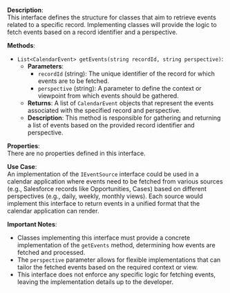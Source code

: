 **Description**:  
This interface defines the structure for classes that aim to retrieve events related to a specific record. Implementing classes will provide the logic to fetch events based on a record identifier and a perspective.

**Methods**:  
- `List<CalendarEvent> getEvents(string recordId, string perspective)`:  
  - **Parameters**:
    - `recordId` (string): The unique identifier of the record for which events are to be fetched.
    - `perspective` (string): A parameter to define the context or viewpoint from which events should be gathered.
  - **Returns**: A list of `CalendarEvent` objects that represent the events associated with the specified record and perspective.
  - **Description**: This method is responsible for gathering and returning a list of events based on the provided record identifier and perspective.

**Properties**:  
There are no properties defined in this interface.

**Use Case**:  
An implementation of the `IEventSource` interface could be used in a calendar application where events need to be fetched from various sources (e.g., Salesforce records like Opportunities, Cases) based on different perspectives (e.g., daily, weekly, monthly views). Each source would implement this interface to return events in a unified format that the calendar application can render.

**Important Notes**:  
- Classes implementing this interface must provide a concrete implementation of the `getEvents` method, determining how events are fetched and processed.
- The `perspective` parameter allows for flexible implementations that can tailor the fetched events based on the required context or view.
- This interface does not enforce any specific logic for fetching events, leaving the implementation details up to the developer.